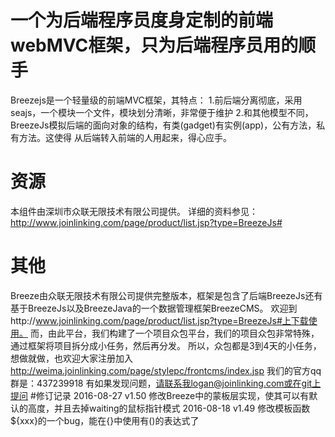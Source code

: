 # 一个为后端程序员度身定制的前端webMVC框架，只为后端程序员用的顺手
Breezejs是一个轻量级的前端MVC框架，其特点：
1.前后端分离彻底，采用seajs，一个模块一个文件，模块划分清晰，非常便于维护
2.和其他模型不同，BreezeJs模拟后端的面向对象的结构，有类(gadget)有实例(app)，公有方法，私有方法。这使得
  从后端转入前端的人用起来，得心应手。
# 资源
本组件由深圳市众联无限技术有限公司提供。
详细的资料参见：http://www.joinlinking.com/page/product/list.jsp?type=BreezeJs#
# 其他
Breeze由众联无限技术有限公司提供完整版本，框架是包含了后端BreezeJs还有基于BreezeJs以及BreezeJava的一个数据管理框架BreezeCMS。
欢迎到http://www.joinlinking.com/page/product/list.jsp?type=BreezeJs#上下载使用。
而，由此平台，我们构建了一个项目众包平台，我们的项目众包非常特殊，通过框架将项目拆分成小任务，然后再分发。
所以，众包都是3到4天的小任务，想做就做，也欢迎大家注册加入
http://weima.joinlinking.com/page/stylepc/frontcms/index.jsp
我们的官方qq群是：437239918
有如果发现问题，请联系我logan@joinlinking.com或在git上提问
#修订记录
2016-08-27 v1.50
修改Breeze中的蒙板层实现，使其可以有默认的高度，并且去掉waiting的鼠标指针模式
2016-08-18 v1.49
修改模板函数${xxx}的一个bug，能在{}中使用有()的表达式了
